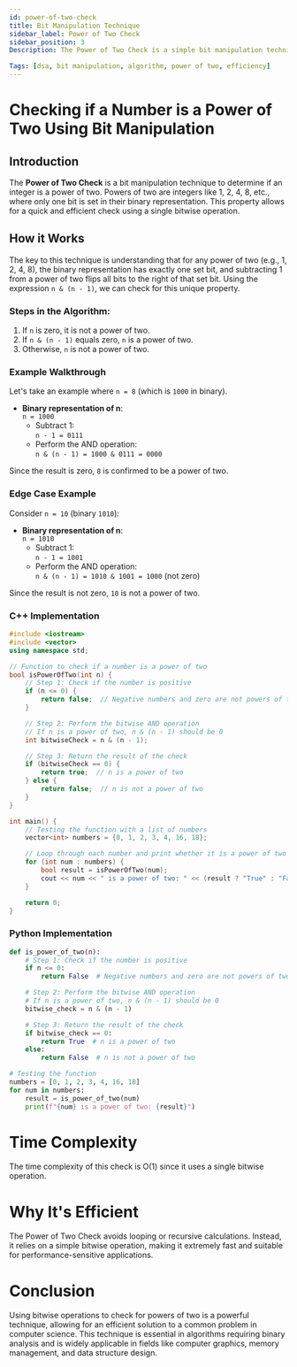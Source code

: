 ```yaml
---
id: power-of-two-check
title: Bit Manipulation Technique
sidebar_label: Power of Two Check
sidebar_position: 3
Description: The Power of Two Check is a simple bit manipulation technique to determine if a given integer is a power of two. This method is highly efficient, leveraging the property that powers of two have only one set bit in their binary representation, making it a widely-used approach in applications involving binary calculations, data storage, and efficient algorithm design.

Tags: [dsa, bit manipulation, algorithm, power of two, efficiency]
---
```

# Checking if a Number is a Power of Two Using Bit Manipulation

## Introduction

The **Power of Two Check** is a bit manipulation technique to determine if an integer is a power of two. Powers of two are integers like 1, 2, 4, 8, etc., where only one bit is set in their binary representation. This property allows for a quick and efficient check using a single bitwise operation.

## How it Works

The key to this technique is understanding that for any power of two (e.g., 1, 2, 4, 8), the binary representation has exactly one set bit, and subtracting 1 from a power of two flips all bits to the right of that set bit. Using the expression `n & (n - 1)`, we can check for this unique property.

### Steps in the Algorithm:
1. If `n` is zero, it is not a power of two.
2. If `n & (n - 1)` equals zero, `n` is a power of two.
3. Otherwise, `n` is not a power of two.

### Example Walkthrough

Let's take an example where `n = 8` (which is `1000` in binary).

- **Binary representation of n**:  
  `n = 1000`
  - Subtract 1:  
    `n - 1 = 0111`
  - Perform the AND operation:  
    `n & (n - 1) = 1000 & 0111 = 0000`

Since the result is zero, `8` is confirmed to be a power of two.

### Edge Case Example

Consider `n = 10` (binary `1010`):

- **Binary representation of n**:  
  `n = 1010`
  - Subtract 1:  
    `n - 1 = 1001`
  - Perform the AND operation:  
    `n & (n - 1) = 1010 & 1001 = 1000` (not zero)

Since the result is not zero, `10` is not a power of two.

### C++ Implementation

```cpp
#include <iostream>
#include <vector>
using namespace std;

// Function to check if a number is a power of two
bool isPowerOfTwo(int n) {
    // Step 1: Check if the number is positive
    if (n <= 0) {
        return false;  // Negative numbers and zero are not powers of two
    }

    // Step 2: Perform the bitwise AND operation
    // If n is a power of two, n & (n - 1) should be 0
    int bitwiseCheck = n & (n - 1);

    // Step 3: Return the result of the check
    if (bitwiseCheck == 0) {
        return true;  // n is a power of two
    } else {
        return false;  // n is not a power of two
    }
}

int main() {
    // Testing the function with a list of numbers
    vector<int> numbers = {0, 1, 2, 3, 4, 16, 18};

    // Loop through each number and print whether it is a power of two
    for (int num : numbers) {
        bool result = isPowerOfTwo(num);
        cout << num << " is a power of two: " << (result ? "True" : "False") << endl;
    }

    return 0;
}
```
### Python Implementation

```python
def is_power_of_two(n):
    # Step 1: Check if the number is positive
    if n <= 0:
        return False  # Negative numbers and zero are not powers of two

    # Step 2: Perform the bitwise AND operation
    # If n is a power of two, n & (n - 1) should be 0
    bitwise_check = n & (n - 1)

    # Step 3: Return the result of the check
    if bitwise_check == 0:
        return True  # n is a power of two
    else:
        return False  # n is not a power of two

# Testing the function
numbers = [0, 1, 2, 3, 4, 16, 18]
for num in numbers:
    result = is_power_of_two(num)
    print(f"{num} is a power of two: {result}")


```

# Time Complexity
The time complexity of this check is O(1) since it uses a single bitwise operation.

# Why It's Efficient
The Power of Two Check avoids looping or recursive calculations. Instead, it relies on a simple bitwise operation, making it extremely fast and suitable for performance-sensitive applications.

# Conclusion
Using bitwise operations to check for powers of two is a powerful technique, allowing for an efficient solution to a common problem in computer science. This technique is essential in algorithms requiring binary analysis and is widely applicable in fields like computer graphics, memory management, and data structure design.




